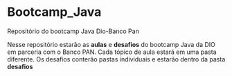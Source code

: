 # Bootcamp_Java
Repositório do bootcamp Java Dio-Banco Pan

Nesse repositório estarão as <strong>aulas</strong> e <strong>desafios</strong> do bootcamp Java da DIO em parceria com o Banco PAN.
Cada tópico de aula estará em uma pasta diferente. Os desafios conterão pastas individuais e estarão dentro da pasta <strong>desafios</strong>
